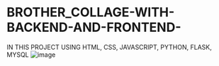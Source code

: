 # BROTHER_COLLAGE-WITH-BACKEND-AND-FRONTEND-
IN THIS PROJECT USING HTML, CSS, JAVASCRIPT, PYTHON, FLASK, MYSQL
![image](https://github.com/user-attachments/assets/217ee7ef-eb92-4472-b7d4-95283cd7c380)
